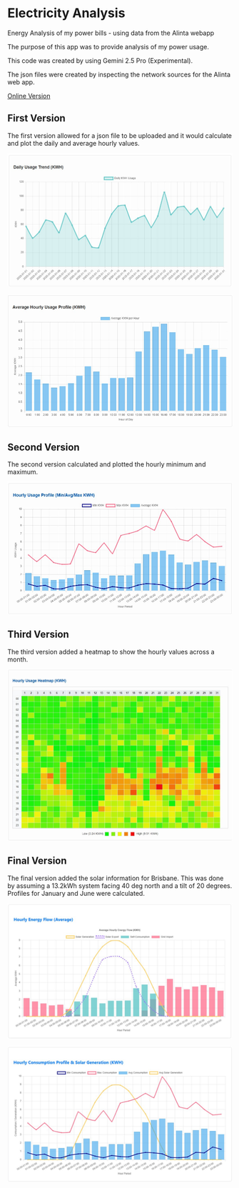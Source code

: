 # Electricity Analysis

Energy Analysis of my power bills - using data from the Alinta webapp

The purpose of this app was to provide analysis of my power usage.

This code was created by using Gemini 2.5 Pro (Experimental).

The json files were created by inspecting the network sources for the Alinta web app.

[Online Version](https://electricity-analysis.netlify.app/)

## First Version

The first version allowed for a json file to be uploaded and it would calculate and plot the daily and average hourly values.

![First version - daily usage](src/images/version-1-daily.jpg)

![First version - hourly usage](src/images/version-1-hourly.jpg)

## Second Version

The second version calculated and plotted the hourly minimum and maximum.

![Second version - hourly usage](src/images/version-2-hourly.jpg)

## Third Version

The third version added a heatmap to show the hourly values across a month.

![Third version - hourly heatmap](src/images/version-3-hourly.jpg)

## Final Version

The final version added the solar information for Brisbane. This was done by assuming a 13.2kWh system facing 40 deg north and a tilt of 20 degrees. Profiles for January and June were calculated.

![Final version - hourly usage](src/images/version-4-hourly.jpg)

![Final version - min-max with solar](src/images/version-4-min-max-solar.jpg)